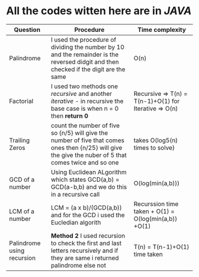 # All the codes witten here are in **_JAVA_**

| Question | Procedure | Time complexity |
|-----|-----|----|
| Palindrome | I used the procedure of dividing the number by 10 and the remainder is the reversed didgit and then checked if the digit are the same|O(n)
| Factorial | I used two methods one _recursive_ and another _iterative_ - in recursive the base case is when n = 0 then **return 0** | Recursive => T(n) = T(n-1)+O(1) for Iterative => O(n)|
| Trailing Zeros | count the number of five so {n/5} will give the number of five that comes ones then {n/25} will give the give the nuber of 5 that comes twice and so one|takes O(log5(n) times to solve) |
| GCD of a number | Using Euclidean ALgorithm which states GCD(a,b) = GCD(a-b,b) and we do this in a recursive call| O(log(min(a,b)))|
| LCM of a number | LCM = (a x b)/(GCD(a,b)) and for the GCD i used the Eucledian algorith  | Recurssion time taken + O(1) = O(log(min(a,b)) +O(1)|
|Palindrome using recursion|**Method 2** I used recursion to check the first and last letters recursively and if they are same i returned palindrome else not|T(n) = T(n-1)+O(1) time taken|